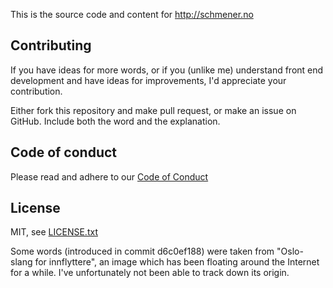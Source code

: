 This is the source code and content for http://schmener.no

## Contributing
If you have ideas for more words, or if you (unlike me) understand front end development and have ideas for improvements, I'd appreciate your contribution.

Either fork this repository and make pull request, or make an issue on GitHub.  Include both the word and the explanation.

## Code of conduct
Please read and adhere to our [Code of Conduct](CODE_OF_CONDUCT.md)

## License
MIT, see [LICENSE.txt](LICENSE.txt)

Some words (introduced in commit d6c0ef188) were taken from "Oslo-slang for innflyttere", an image which has been floating around the Internet for a while. I've unfortunately not been able to track down its origin.

